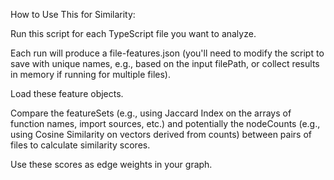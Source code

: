 How to Use This for Similarity:

Run this script for each TypeScript file you want to analyze.

Each run will produce a file-features.json (you'll need to modify the script to save with unique names, e.g., based on the input filePath, or collect results in memory if running for multiple files).

Load these feature objects.

Compare the featureSets (e.g., using Jaccard Index on the arrays of function names, import sources, etc.) and potentially the nodeCounts (e.g., using Cosine Similarity on vectors derived from counts) between pairs of files to calculate similarity scores.

Use these scores as edge weights in your graph.